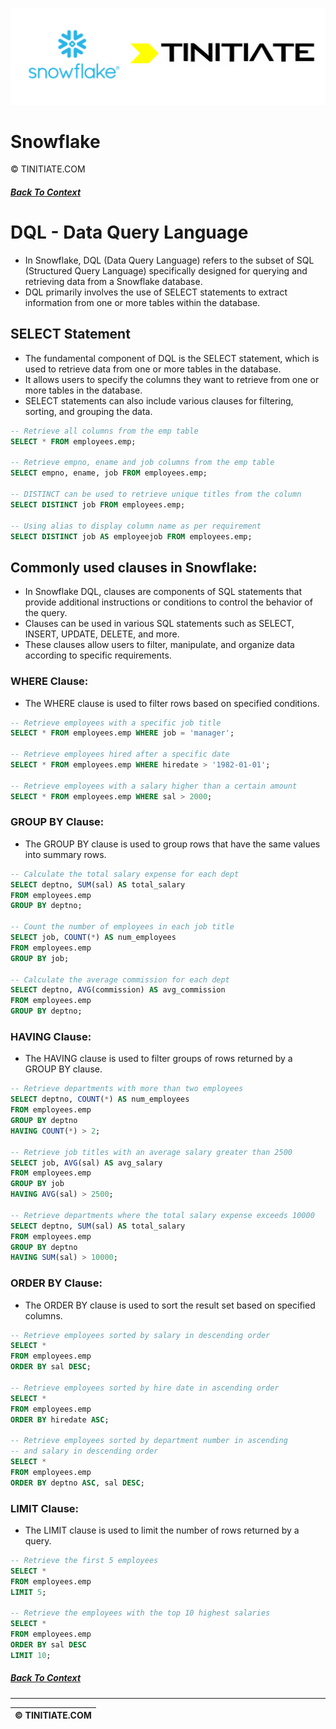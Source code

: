 ![Snowflake Tinitiate Image](snowflake_tinitiate.png)

# Snowflake
&copy; TINITIATE.COM

##### [Back To Context](./README.md)

# DQL - Data Query Language 
- In Snowflake, DQL (Data Query Language) refers to the subset of SQL (Structured Query Language) specifically designed for querying and retrieving data from a Snowflake database.
- DQL primarily involves the use of SELECT statements to extract information from one or more tables within the database.

## SELECT Statement 
- The fundamental component of DQL is the SELECT statement, which is used to retrieve data from one or more tables in the database.
- It allows users to specify the columns they want to retrieve from one or more tables in the database.
- SELECT statements can also include various clauses for filtering, sorting, and grouping the data.
```sql
-- Retrieve all columns from the emp table
SELECT * FROM employees.emp;

-- Retrieve empno, ename and job columns from the emp table
SELECT empno, ename, job FROM employees.emp;

-- DISTINCT can be used to retrieve unique titles from the column
SELECT DISTINCT job FROM employees.emp;

-- Using alias to display column name as per requirement
SELECT DISTINCT job AS employeejob FROM employees.emp;
```

## Commonly used clauses in Snowflake: 
- In Snowflake DQL, clauses are components of SQL statements that provide additional instructions or conditions to control the behavior of the query.
- Clauses can be used in various SQL statements such as SELECT, INSERT, UPDATE, DELETE, and more.
- These clauses allow users to filter, manipulate, and organize data according to specific requirements.
### WHERE Clause: 
- The WHERE clause is used to filter rows based on specified conditions.
```sql
-- Retrieve employees with a specific job title
SELECT * FROM employees.emp WHERE job = 'manager';

-- Retrieve employees hired after a specific date
SELECT * FROM employees.emp WHERE hiredate > '1982-01-01';

-- Retrieve employees with a salary higher than a certain amount
SELECT * FROM employees.emp WHERE sal > 2000;
```

### GROUP BY Clause: 
- The GROUP BY clause is used to group rows that have the same values into summary rows.
```sql
-- Calculate the total salary expense for each dept
SELECT deptno, SUM(sal) AS total_salary
FROM employees.emp
GROUP BY deptno;

-- Count the number of employees in each job title
SELECT job, COUNT(*) AS num_employees
FROM employees.emp
GROUP BY job;

-- Calculate the average commission for each dept
SELECT deptno, AVG(commission) AS avg_commission
FROM employees.emp
GROUP BY deptno;
```

### HAVING Clause: 
- The HAVING clause is used to filter groups of rows returned by a GROUP BY clause.
```sql
-- Retrieve departments with more than two employees
SELECT deptno, COUNT(*) AS num_employees
FROM employees.emp
GROUP BY deptno
HAVING COUNT(*) > 2;

-- Retrieve job titles with an average salary greater than 2500
SELECT job, AVG(sal) AS avg_salary
FROM employees.emp
GROUP BY job
HAVING AVG(sal) > 2500;

-- Retrieve departments where the total salary expense exceeds 10000
SELECT deptno, SUM(sal) AS total_salary
FROM employees.emp
GROUP BY deptno
HAVING SUM(sal) > 10000;
```

### ORDER BY Clause: 
- The ORDER BY clause is used to sort the result set based on specified columns.
```sql
-- Retrieve employees sorted by salary in descending order
SELECT *
FROM employees.emp
ORDER BY sal DESC;

-- Retrieve employees sorted by hire date in ascending order
SELECT *
FROM employees.emp
ORDER BY hiredate ASC;

-- Retrieve employees sorted by department number in ascending
-- and salary in descending order
SELECT *
FROM employees.emp
ORDER BY deptno ASC, sal DESC;
```

### LIMIT Clause: 
- The LIMIT clause is used to limit the number of rows returned by a query.
```sql
-- Retrieve the first 5 employees
SELECT *
FROM employees.emp
LIMIT 5;

-- Retrieve the employees with the top 10 highest salaries
SELECT *
FROM employees.emp
ORDER BY sal DESC
LIMIT 10;
```

##### [Back To Context](./README.md)
***
| &copy; TINITIATE.COM |
|----------------------|